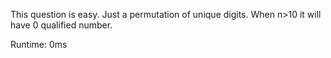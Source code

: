 This question is easy. Just a permutation of unique digits. When n>10 it will have 0 qualified number.

Runtime: 0ms
